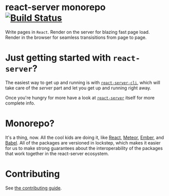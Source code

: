 # react-server monorepo [![Build Status][build-badge-img]][build-url]

Write pages in `React`.  Render on the server for blazing fast page load.
Render in the browser for seamless transisitions from page to page.

# Just getting started with `react-server`?

The easiest way to get up and running is with
[`react-server-cli`](packages/react-server-cli), which will take care of the
_server_ part and let you get up and running right away.

Once you're hungry for more have a look at
[`react-server`](packages/react-server) itself for more complete info.

# Monorepo?

It's a thing, now.  All the cool kids are doing it, like [React](https://github.com/facebook/react/tree/master/packages), [Meteor](https://github.com/meteor/meteor/tree/devel/packages), [Ember](https://github.com/emberjs/ember.js/tree/master/packages), and [Babel](https://github.com/babel/babel/tree/master/packages).  All of the packages are versioned in lockstep, which makes it easier for us to make strong guarantees about the interoperability of the packages that work together in the react-server ecosystem.

# Contributing

See [the contributing guide](CONTRIBUTING.md).

[build-badge-img]: https://travis-ci.org/redfin/react-server.png?branch=master
[build-url]: https://travis-ci.org/redfin/react-server
